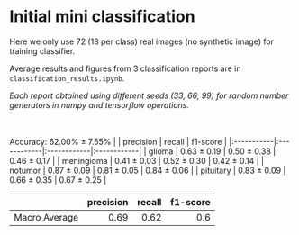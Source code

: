 # Initial mini classification


Here we only use 72 (18 per class) real images (no synthetic image) for training classifier.


Average results and figures from 3 classification reports are in `classification_results.ipynb`.


*Each report obtained using different seeds (33, 66, 99) for random number generators in numpy and tensorflow operations.*

\
\
Accuracy: 62.00% ± 7.55%
|            | precision   | recall      | f1-score    |
|:-----------|:------------|:------------|:------------|
| glioma     | 0.63 ± 0.19 | 0.50 ± 0.38 | 0.46 ± 0.17 |
| meningioma | 0.41 ± 0.03 | 0.52 ± 0.30 | 0.42 ± 0.14 |
| notumor    | 0.87 ± 0.09 | 0.81 ± 0.05 | 0.84 ± 0.06 |
| pituitary  | 0.83 ± 0.09 | 0.66 ± 0.35 | 0.67 ± 0.25 |


|               |   precision |   recall |   f1-score |
|:--------------|------------:|---------:|-----------:|
| Macro Average |        0.69 |     0.62 |        0.6 |
